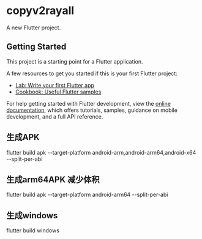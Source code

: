 # copyv2rayall

A new Flutter project.

## Getting Started

This project is a starting point for a Flutter application.

A few resources to get you started if this is your first Flutter project:

- [Lab: Write your first Flutter app](https://docs.flutter.dev/get-started/codelab)
- [Cookbook: Useful Flutter samples](https://docs.flutter.dev/cookbook)

For help getting started with Flutter development, view the
[online documentation](https://docs.flutter.dev/), which offers tutorials,
samples, guidance on mobile development, and a full API reference.

## 生成APK
flutter build apk --target-platform android-arm,android-arm64,android-x64 --split-per-abi

## 生成arm64APK 减少体积
flutter build apk --target-platform android-arm64 --split-per-abi   

## 生成windows
flutter build windows     